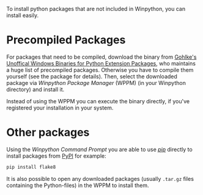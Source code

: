 To install python packages that are not included in Winpython, you can install easily.

# Precompiled Packages

For packages that need to be compiled, download the binary from [Gohlke's Unoffical Windows Binaries for Python Extension Packages](http://www.lfd.uci.edu/~gohlke/pythonlibs/), who maintains a huge list of precompiled packages. Otherwise you have to compile them yourself (see the package for details).
Then, select the downloaded package via *Winpython Package Manager* (WPPM) (in your Winpython directory) and install it.

Instead of using the WPPM you can execute the binary directly, if you've registered your installation in your system.

# Other packages

Using the *Winpython Command Prompt* you are able to use [*pip*](https://pip.readthedocs.org/en/latest/) directly to install packages from [PyPI](http://pypi.python.org/) for example:

```bash
pip install flake8
```

It is also possible to open any downloaded packages (usually `.tar.gz` files containing the Python-files) in the WPPM to install them.